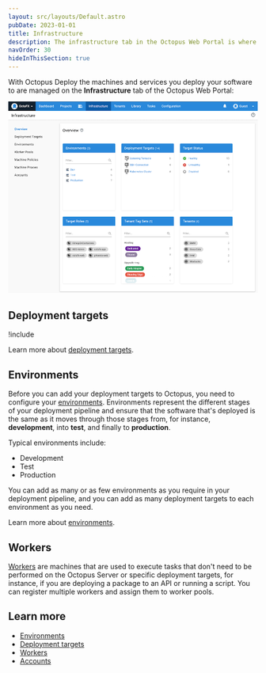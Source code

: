 ```yaml
---
layout: src/layouts/Default.astro
pubDate: 2023-01-01
title: Infrastructure
description: The infrastructure tab in the Octopus Web Portal is where you manage your environments, deployment targets, and other infrastructure.
navOrder: 30
hideInThisSection: true
---
```


With Octopus Deploy the machines and services you deploy your software to are managed on the **Infrastructure** tab of the Octopus Web Portal:

![The infrastructure tab of Octopus Deploy](/docs/infrastructure/images/infrastructure.png "width=500")

## Deployment targets

!include <deployment-targets>

Learn more about [deployment targets](/docs/infrastructure/deployment-targets/).

## Environments

Before you can add your deployment targets to Octopus, you need to configure your [environments](/docs/infrastructure/environments/). Environments represent the different stages of your deployment pipeline and ensure that the software that's deployed is the same as it moves through those stages from, for instance, **development**, into **test**, and finally to **production**.

Typical environments include:

 - Development
 - Test
 - Production

You can add as many or as few environments as you require in your deployment pipeline, and you can add as many deployment targets to each environment as you need.

Learn more about [environments](/docs/infrastructure/environments/).

## Workers

[Workers](/docs/infrastructure/workers/) are machines that are used to execute tasks that don't need to be performed on the Octopus Server or specific deployment targets, for instance, if you are deploying a package to an API or running a script. You can register multiple workers and assign them to worker pools.

## Learn more

 - [Environments](/docs/infrastructure/environments/)
 - [Deployment targets](/docs/infrastructure/deployment-targets/)
 - [Workers](/docs/infrastructure/workers/)
 - [Accounts](/docs/infrastructure/accounts/)
